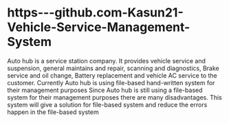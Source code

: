 # https---github.com-Kasun21-Vehicle-Service-Management-System

Auto hub is a service station company. It provides vehicle service and suspension, general maintains and repair, scanning and diagnostics, Brake service and oil change, Battery replacement and vehicle AC service to the customer. Currently Auto hub is using file-based hand-written system for their management purposes Since Auto hub is still using a file-based system for their management purposes there are many disadvantages. This system will give a solution for file-based system and reduce the errors happen in the file-based system

